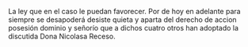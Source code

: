 La ley que en el caso le puedan favorecer. Por de hoy en adelante para siempre se desapoderá desiste quieta y aparta del derecho de accion posesión dominio y señorío que a dichos cuatro otros han adoptado la discutida Dona Nicolasa Receso.